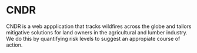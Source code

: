 # CNDR

CNDR is a web appplication that tracks wildfires across the globe and tailors mitigative solutions for land owners in the agricultural and lumber industry. 
We do this by quantifying risk levels to suggest an appropiate course of action.
